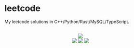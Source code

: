 # leetcode
My leetcode solutions in C++/Python/Rust/MySQL/TypeScript.

<div align="center">
<br/>
<img src="https://img.shields.io/badge/Solved-841/3359%20=%2025%25-blue.svg?style=flat-square" />
<br/>
<img src="https://img.shields.io/badge/Easy-313/837-5CB85D.svg?style=flat-square" />
<img src="https://img.shields.io/badge/Medium-419/1756-F0AE4E.svg?style=flat-square" />
<img src="https://img.shields.io/badge/Hard-109/766-D95450.svg?style=flat-square" />
</div>